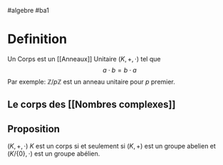 #algebre #ba1
# Definition
Un Corps est un [[Anneaux]] Unitaire $(K,+,\cdot)$ tel que $$a\cdot b = b\cdot a$$
Par exemple: $\mathbb{Z}/p\mathbb{Z}$ est un anneau unitaire pour $p$ premier.

## Le corps des [[Nombres complexes]]

## Proposition
$(K,+,\cdot)$ $K$ est un corps si et seulement si $(K,+)$ est un groupe abelien et  $(K/ \{0\},\cdot)$ est un groupe abélien.